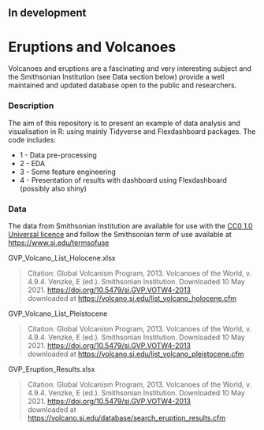 In development
--------------

# Eruptions and Volcanoes
Volcanoes and eruptions are a fascinating and very interesting subject and the Smithsonian Institution
(see Data section below) provide a well maintained and updated database open to the public and researchers.


### Description
The aim of this repository is to present an example of data analysis and visualisation in R: using mainly Tidyverse and Flexdashboard packages.
The code includes:
* 1 - Data pre-processing
* 2 - EDA
* 3 - Some feature engineering
* 4 - Presentation of results with dashboard using Flexdashboard (possibly also shiny)


### Data

The data from Smithsonian Institution are available for use with the [CC0 1.0 Universal licence](https://creativecommons.org/publicdomain/zero/1.0/)
and follow the Smithsonian term of use available at https://www.si.edu/termsofuse

GVP_Volcano_List_Holocene.xlsx
>Citation: Global Volcanism Program, 2013. Volcanoes of the World, v. 4.9.4. Venzke, E (ed.). Smithsonian Institution. Downloaded 10 May 2021. https://doi.org/10.5479/si.GVP.VOTW4-2013 <br>
downloaded at https://volcano.si.edu/list_volcano_holocene.cfm

GVP_Volcano_List_Pleistocene
>Citation: Global Volcanism Program, 2013. Volcanoes of the World, v. 4.9.4. Venzke, E (ed.). Smithsonian Institution. Downloaded 10 May 2021. https://doi.org/10.5479/si.GVP.VOTW4-2013 <br>
downloaded at  https://volcano.si.edu/list_volcano_pleistocene.cfm

GVP_Eruption_Results.xlsx
>Citation: Global Volcanism Program, 2013. Volcanoes of the World, v. 4.9.4. Venzke, E (ed.). Smithsonian Institution. Downloaded 10 May 2021. https://doi.org/10.5479/si.GVP.VOTW4-2013 <br>
downloaded at https://volcano.si.edu/database/search_eruption_results.cfm
